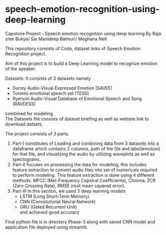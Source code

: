 # speech-emotion-recognition-using-deep-learning
Capstone Project - Speech emotion recognition using deep learning 
By
Raja sree Bukya/
Sai Manideep Balmuri/
Meghana Neti

This repository consists of Code, dataset links of Speech Emotion Recognition project.  

Aim of this project is to build a Deep Learning model to recognize emotion of the speaker.  
  
Datasets:
It consists of 3 datasets namely
- Surrey Audio-Visual Expressed Emotion (SAVEE)
- Toronto emotional speech set (TESS)
- Ryerson Audio-Visual Database of Emotional Speech and Song (RAVDESS)
  
combined for modeling.<br>The Datasets file consists of dataset briefing as well as website link to download datsets.
  
The project consists of 3 parts.  
1. Part-I constitutes of Loading and combining data from 3 datasets into a dataframe which contains 2 columns, path of the file and label(emotion) for that file, and visualizing the audio by utilizing waveplots as well as spectograms.
2. Part-II focuses on processing the data for modeling, this includes feature extraction to convert audio files into set of numericals required to perform modeling.
   This feature extraction is done using 4 different methods: MFCC (Mel-Frequency Cepstral Coefficients), Chroma, ZCR (Zero Crossing Rate), RMSE (root mean squared error).
3. Part-III In this section, we used 3 deep learning models
   - LSTM (Long Short-Term Memory)
   - CNN (Convolutional Neural Network)
   - GRU (Gated Recurrent Unit)  
  and achieved good accuracy
  
Final python file is in directory Phase-3 along with saved CNN model and application file deployed using streamlit.


